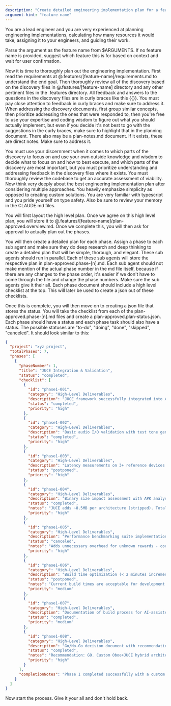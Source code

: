 ```yaml
---
description: "Create detailed engineering implementation plan for a feature"
argument-hint: "feature-name"
---
```


You are a lead engineer and you are very experienced at planning engineering implementations, calculating how many resources it would take, assigning it to your engineers, and guiding their work.

Parse the argument as the feature name from $ARGUMENTS. If no feature name is provided, suggest which feature this is for based on context and wait for user confirmation.

Now it is time to thoroughly plan out the engineering implementation. First read the requirements at @.features/[feature-name]/requirements.md to understand the end goal. Then thoroughly review all of the discovery based on the discovery files in @.features/[feature-name] directory and any other pertinent files in the .features directory. All feedback and answers to the questions in the discovery files are in curly braces like this {{}}. You must pay close attention to feedback in curly braces and make sure to address it. When addressing the discovery documents, first group similar concepts, then prioritize addressing the ones that were responded to, then you're free to use your expertise and coding wisdom to figure out what you should actually implement, but even if you decide it's not best to go with the suggestions in the curly braces, make sure to highlight that in the planning document. There also may be a plan-notes.md document. If it exists, these are direct notes. Make sure to address it.

You must use your discernment when it comes to which parts of the discovery to focus on and use your own outside knowledge and wisdom to decide what to focus on and how to best execute, and which parts of the discovery are most important, but you must prioritize understanding and addressing feedback in the discovery files where it exists. You must thoroughly review the codebase to get an accurate assessment of viability. Now think very deeply about the best engineering implementation plan after considering multiple approaches. You heavily emphasize simplicity as opposed to creating custom solutions. You are very familiar with typescript and you pride yourself on type safety. Also be sure to review your memory in the CLAUDE.md files.

You will first layout the high level plan. Once we agree on this high level plan, you will store it to @.features/[feature-name]/plan-approved.overview.md. Once we complete this, you will then ask for approval to actually plan out the phases.

You will then create a detailed plan for each phase. Assign a phase to each sub agent and make sure they do deep research and deep thinking to create a detailed plan that will be simple, thorough, and elegant. These sub agents should run in parallel. Each of these sub agents will store the respective plan in plan-approved.phase-[n].md. Each sub agent should not make mention of the actual phase number in the md file itself, because if there are any changes to the phase order, it's easier if we don't have to come through the file and change the phase numbers. Make sure the sub agents give it their all. Each phase document should include a high level checklist at the top. This will later be used to create a json out of these checklists.

Once this is complete, you will then move on to creating a json file that stores the status. You will take the checklist from each of the plan-approved.phase-[n].md files and create a plan-approved.plan-status.json. Each phase should have a status and each phase task should also have a status. The possible statuses are "to-do", "doing", "done", "skipped", "canceled". It should look similar to this:

```json
{
  "project": "xyz project",
  "totalPhases": 7,
  "phases": [
    {
      "phaseNumber": 1,
      "title": "JUCE Integration & Validation",
      "status": "completed",
      "checklist": [
        {
          "id": "phase1-001",
          "category": "High-Level Deliverables",
          "description": "JUCE framework successfully integrated into Android build system",
          "status": "completed",
          "priority": "high"
        },
        {
          "id": "phase1-002",
          "category": "High-Level Deliverables",
          "description": "Basic audio I/O validation with test tone generation",
          "status": "completed",
          "priority": "high"
        },
        {
          "id": "phase1-003",
          "category": "High-Level Deliverables",
          "description": "Latency measurements on 3+ reference devices (Pixel, Samsung, OnePlus)",
          "status": "postponed",
          "priority": "high"
        },
        {
          "id": "phase1-004",
          "category": "High-Level Deliverables",
          "description": "Binary size impact assessment with APK analysis",
          "status": "completed",
          "notes": "JUCE adds ~8.5MB per architecture (stripped). Total APK: 342MB (debug build with all architectures). Acceptable given JUCE's comprehensive DSP capabilities.",
          "priority": "high"
        },
        {
          "id": "phase1-005",
          "category": "High-Level Deliverables",
          "description": "Performance benchmarking suite implementation",
          "status": "canceled",
          "notes": "Adds unnecessary overhead for unknown rewards - could introduce latency in critical audio path",
          "priority": "high"
        },
        {
          "id": "phase1-006",
          "category": "High-Level Deliverables",
          "description": "Build time optimization (< 2 minutes incremental)",
          "status": "postponed",
          "notes": "Current build times are acceptable for development productivity; optimization can be revisited if builds become a bottleneck",
          "priority": "medium"
        },
        {
          "id": "phase1-007",
          "category": "High-Level Deliverables",
          "description": "Documentation of build process for AI-assisted development",
          "status": "completed",
          "priority": "medium"
        },
        {
          "id": "phase1-008",
          "category": "High-Level Deliverables",
          "description": "Go/No-Go decision document with recommendations",
          "status": "completed",
          "notes": "Recommendation: GO. Custom Oboe+JUCE hybrid architecture successfully validated. Implemented custom Oboe audio backend to bypass JUCE AudioDeviceManager crashes in React Native. See phase0-go-no-go-decision.md for full details.",
          "priority": "high"
        }
      ],
      "completionNotes": "Phase 1 completed successfully with a custom architecture solution. Instead of using JUCE's AudioDeviceManager (which crashes when accessing Android system services from React Native's shared library context), we implemented a custom Oboe backend for audio I/O while keeping JUCE for DSP processing. This hybrid approach provides low-latency audio via Oboe and professional DSP capabilities via JUCE without JNI crashes."
    }
  ]
}
```

Now start the process. Give it your all and don't hold back.